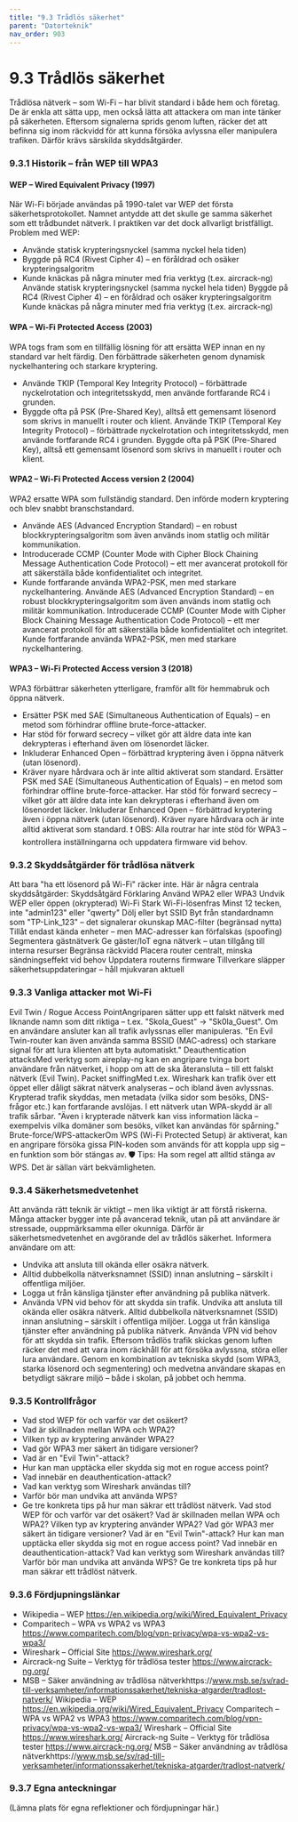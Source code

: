 ```yaml
---
title: "9.3 Trådlös säkerhet"
parent: "Datorteknik"
nav_order: 903
---
```


# 9.3 Trådlös säkerhet

Trådlösa nätverk – som Wi-Fi – har blivit standard i både hem och företag. De är enkla att sätta upp, men också lätta att attackera om man inte tänker på säkerheten. Eftersom signalerna sprids genom luften, räcker det att befinna sig inom räckvidd för att kunna försöka avlyssna eller manipulera trafiken. Därför krävs särskilda skyddsåtgärder.
### 9.3.1 Historik – från WEP till WPA3
#### WEP – Wired Equivalent Privacy (1997)
När Wi-Fi började användas på 1990-talet var WEP det första säkerhetsprotokollet. Namnet antydde att det skulle ge samma säkerhet som ett trådbundet nätverk. I praktiken var det dock allvarligt bristfälligt.
Problem med WEP:
- Använde statisk krypteringsnyckel (samma nyckel hela tiden)
- Byggde på RC4 (Rivest Cipher 4) – en föråldrad och osäker krypteringsalgoritm
- Kunde knäckas på några minuter med fria verktyg (t.ex. aircrack-ng)
Använde statisk krypteringsnyckel (samma nyckel hela tiden)
Byggde på RC4 (Rivest Cipher 4) – en föråldrad och osäker krypteringsalgoritm
Kunde knäckas på några minuter med fria verktyg (t.ex. aircrack-ng)
#### WPA – Wi-Fi Protected Access (2003)
WPA togs fram som en tillfällig lösning för att ersätta WEP innan en ny standard var helt färdig. Den förbättrade säkerheten genom dynamisk nyckelhantering och starkare kryptering.
- Använde TKIP (Temporal Key Integrity Protocol) – förbättrade nyckelrotation och integritetsskydd, men använde fortfarande RC4 i grunden.
- Byggde ofta på PSK (Pre-Shared Key), alltså ett gemensamt lösenord som skrivs in manuellt i router och klient.
Använde TKIP (Temporal Key Integrity Protocol) – förbättrade nyckelrotation och integritetsskydd, men använde fortfarande RC4 i grunden.
Byggde ofta på PSK (Pre-Shared Key), alltså ett gemensamt lösenord som skrivs in manuellt i router och klient.
#### WPA2 – Wi-Fi Protected Access version 2 (2004)
WPA2 ersatte WPA som fullständig standard. Den införde modern kryptering och blev snabbt branschstandard.
- Använde AES (Advanced Encryption Standard) – en robust blockkrypteringsalgoritm som även används inom statlig och militär kommunikation.
- Introducerade CCMP (Counter Mode with Cipher Block Chaining Message Authentication Code Protocol) – ett mer avancerat protokoll för att säkerställa både konfidentialitet och integritet.
- Kunde fortfarande använda WPA2-PSK, men med starkare nyckelhantering.
Använde AES (Advanced Encryption Standard) – en robust blockkrypteringsalgoritm som även används inom statlig och militär kommunikation.
Introducerade CCMP (Counter Mode with Cipher Block Chaining Message Authentication Code Protocol) – ett mer avancerat protokoll för att säkerställa både konfidentialitet och integritet.
Kunde fortfarande använda WPA2-PSK, men med starkare nyckelhantering.
#### WPA3 – Wi-Fi Protected Access version 3 (2018)
WPA3 förbättrar säkerheten ytterligare, framför allt för hemmabruk och öppna nätverk.
- Ersätter PSK med SAE (Simultaneous Authentication of Equals) – en metod som förhindrar offline brute-force-attacker.
- Har stöd för forward secrecy – vilket gör att äldre data inte kan dekrypteras i efterhand även om lösenordet läcker.
- Inkluderar Enhanced Open – förbättrad kryptering även i öppna nätverk (utan lösenord).
- Kräver nyare hårdvara och är inte alltid aktiverat som standard.
Ersätter PSK med SAE (Simultaneous Authentication of Equals) – en metod som förhindrar offline brute-force-attacker.
Har stöd för forward secrecy – vilket gör att äldre data inte kan dekrypteras i efterhand även om lösenordet läcker.
Inkluderar Enhanced Open – förbättrad kryptering även i öppna nätverk (utan lösenord).
Kräver nyare hårdvara och är inte alltid aktiverat som standard.
❗ OBS: Alla routrar har inte stöd för WPA3 – kontrollera inställningarna och uppdatera firmware vid behov.
### 9.3.2 Skyddsåtgärder för trådlösa nätverk
Att bara "ha ett lösenord på Wi-Fi" räcker inte. Här är några centrala skyddsåtgärder:
Skyddsåtgärd
Förklaring
Använd WPA2 eller WPA3
Undvik WEP eller öppen (okrypterad) Wi-Fi
Stark Wi-Fi-lösenfras
Minst 12 tecken, inte "admin123" eller "qwerty"
Dölj eller byt SSID
Byt från standardnamn som "TP-Link_123" – det signalerar okunskap
MAC-filter (begränsad nytta)
Tillåt endast kända enheter – men MAC-adresser kan förfalskas (spoofing)
Segmentera gästnätverk
Ge gäster/IoT egna nätverk – utan tillgång till interna resurser
Begränsa räckvidd
Placera router centralt, minska sändningseffekt vid behov
Uppdatera routerns firmware
Tillverkare släpper säkerhetsuppdateringar – håll mjukvaran aktuell
### 9.3.3 Vanliga attacker mot Wi-Fi
Evil Twin / Rogue Access PointAngriparen sätter upp ett falskt nätverk med liknande namn som ditt riktiga – t.ex. "Skola_Guest" → "Sk0la_Guest". Om en användare ansluter kan all trafik avlyssnas eller manipuleras.
"En Evil Twin-router kan även använda samma BSSID (MAC-adress) och starkare signal för att lura klienten att byta automatiskt."
Deauthentication attacksMed verktyg som aireplay-ng kan en angripare tvinga bort användare från nätverket, i hopp om att de ska återansluta – till ett falskt nätverk (Evil Twin).
Packet sniffingMed t.ex. Wireshark kan trafik över ett öppet eller dåligt säkrat nätverk analyseras – och ibland även avlyssnas. Krypterad trafik skyddas, men metadata (vilka sidor som besöks, DNS-frågor etc.) kan fortfarande avslöjas. I ett nätverk utan WPA-skydd är all trafik sårbar.
"Även i krypterade nätverk kan viss information läcka – exempelvis vilka domäner som besöks, vilket kan användas för spårning."
Brute-force/WPS-attackerOm WPS (Wi-Fi Protected Setup) är aktiverat, kan en angripare försöka gissa PIN-koden som används för att koppla upp sig – en funktion som bör stängas av.
🛡 Tips: Ha som regel att alltid stänga av WPS. Det är sällan värt bekvämligheten.
### 9.3.4 Säkerhetsmedvetenhet
Att använda rätt teknik är viktigt – men lika viktigt är att förstå riskerna. Många attacker bygger inte på avancerad teknik, utan på att användare är stressade, ouppmärksamma eller okunniga. Därför är säkerhetsmedvetenhet en avgörande del av trådlös säkerhet.
Informera användare om att:
- Undvika att ansluta till okända eller osäkra nätverk.
- Alltid dubbelkolla nätverksnamnet (SSID) innan anslutning – särskilt i offentliga miljöer.
- Logga ut från känsliga tjänster efter användning på publika nätverk.
- Använda VPN vid behov för att skydda sin trafik.
Undvika att ansluta till okända eller osäkra nätverk.
Alltid dubbelkolla nätverksnamnet (SSID) innan anslutning – särskilt i offentliga miljöer.
Logga ut från känsliga tjänster efter användning på publika nätverk.
Använda VPN vid behov för att skydda sin trafik.
Eftersom trådlös trafik skickas genom luften räcker det med att vara inom räckhåll för att försöka avlyssna, störa eller lura användare. Genom en kombination av tekniska skydd (som WPA3, starka lösenord och segmentering) och medvetna användare skapas en betydligt säkrare miljö – både i skolan, på jobbet och hemma.
### 9.3.5 Kontrollfrågor
- Vad stod WEP för och varför var det osäkert?
- Vad är skillnaden mellan WPA och WPA2?
- Vilken typ av kryptering använder WPA2?
- Vad gör WPA3 mer säkert än tidigare versioner?
- Vad är en "Evil Twin"-attack?
- Hur kan man upptäcka eller skydda sig mot en rogue access point?
- Vad innebär en deauthentication-attack?
- Vad kan verktyg som Wireshark användas till?
- Varför bör man undvika att använda WPS?
- Ge tre konkreta tips på hur man säkrar ett trådlöst nätverk.
Vad stod WEP för och varför var det osäkert?
Vad är skillnaden mellan WPA och WPA2?
Vilken typ av kryptering använder WPA2?
Vad gör WPA3 mer säkert än tidigare versioner?
Vad är en "Evil Twin"-attack?
Hur kan man upptäcka eller skydda sig mot en rogue access point?
Vad innebär en deauthentication-attack?
Vad kan verktyg som Wireshark användas till?
Varför bör man undvika att använda WPS?
Ge tre konkreta tips på hur man säkrar ett trådlöst nätverk.
### 9.3.6 Fördjupningslänkar
- Wikipedia – WEP https://en.wikipedia.org/wiki/Wired_Equivalent_Privacy
- Comparitech – WPA vs WPA2 vs WPA3 https://www.comparitech.com/blog/vpn-privacy/wpa-vs-wpa2-vs-wpa3/
- Wireshark – Official Site https://www.wireshark.org/
- Aircrack-ng Suite – Verktyg för trådlösa tester https://www.aircrack-ng.org/
- MSB – Säker användning av trådlösa nätverkhttps://www.msb.se/sv/rad-till-verksamheter/informationssakerhet/tekniska-atgarder/tradlost-natverk/
Wikipedia – WEP https://en.wikipedia.org/wiki/Wired_Equivalent_Privacy
Comparitech – WPA vs WPA2 vs WPA3 https://www.comparitech.com/blog/vpn-privacy/wpa-vs-wpa2-vs-wpa3/
Wireshark – Official Site https://www.wireshark.org/
Aircrack-ng Suite – Verktyg för trådlösa tester https://www.aircrack-ng.org/
MSB – Säker användning av trådlösa nätverkhttps://www.msb.se/sv/rad-till-verksamheter/informationssakerhet/tekniska-atgarder/tradlost-natverk/
### 9.3.7 Egna anteckningar
(Lämna plats för egna reflektioner och fördjupningar här.)